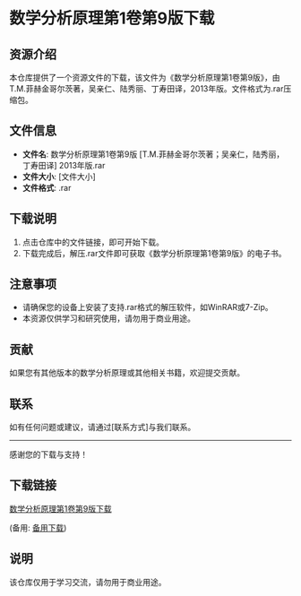 # 数学分析原理第1卷第9版下载

## 资源介绍

本仓库提供了一个资源文件的下载，该文件为《数学分析原理第1卷第9版》，由T.M.菲赫金哥尔茨著，吴亲仁、陆秀丽、丁寿田译，2013年版。文件格式为.rar压缩包。

## 文件信息

- **文件名**: 数学分析原理第1卷第9版 [T.M.菲赫金哥尔茨著；吴亲仁，陆秀丽，丁寿田译] 2013年版.rar
- **文件大小**: [文件大小]
- **文件格式**: .rar

## 下载说明

1. 点击仓库中的文件链接，即可开始下载。
2. 下载完成后，解压.rar文件即可获取《数学分析原理第1卷第9版》的电子书。

## 注意事项

- 请确保您的设备上安装了支持.rar格式的解压软件，如WinRAR或7-Zip。
- 本资源仅供学习和研究使用，请勿用于商业用途。

## 贡献

如果您有其他版本的数学分析原理或其他相关书籍，欢迎提交贡献。

## 联系

如有任何问题或建议，请通过[联系方式]与我们联系。

---

感谢您的下载与支持！

## 下载链接
[数学分析原理第1卷第9版下载](https://pan.quark.cn/s/545455668784) 

(备用: [备用下载](https://pan.baidu.com/s/1pSuLgAig09vy1spbxLs12w?pwd=1234))

## 说明

该仓库仅用于学习交流，请勿用于商业用途。
